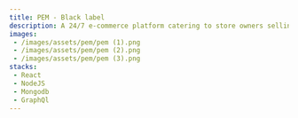 ```yaml
---
title: PEM - Black label
description: A 24/7 e-commerce platform catering to store owners selling goods or services on the web who wish to have an online presence for their market, easy-setup and management of their store and inventories, and be able to focus on selling more than just managing more.
images:
 - /images/assets/pem/pem (1).png
 - /images/assets/pem/pem (2).png
 - /images/assets/pem/pem (3).png
stacks:
 - React
 - NodeJS
 - Mongodb
 - GraphQl
---
```

